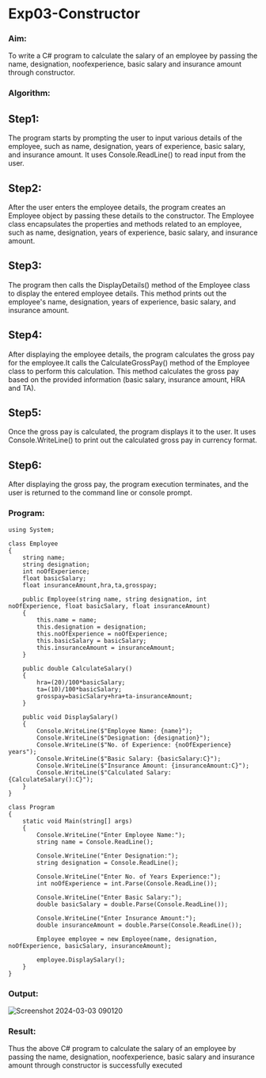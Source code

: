 # Exp03-Constructor

### Aim:
To write a C# program to calculate the salary of an employee by passing the name, designation, noofexperience, basic salary and insurance amount through constructor.

### Algorithm:

## Step1:
The program starts by prompting the user to input various details of the employee, such as name, designation, years of experience, basic salary, and insurance amount. It uses Console.ReadLine() to read input from the user.

## Step2:
After the user enters the employee details, the program creates an Employee object by passing these details to the constructor. The Employee class encapsulates the properties and methods related to an employee, such as name, designation, years of experience, basic salary, and insurance amount.

## Step3:
The program then calls the DisplayDetails() method of the Employee class to display the entered employee details. This method prints out the employee's name, designation, years of experience, basic salary, and insurance amount.

## Step4:
After displaying the employee details, the program calculates the gross pay for the employee.It calls the CalculateGrossPay() method of the Employee class to perform this calculation. This method calculates the gross pay based on the provided information (basic salary, insurance amount, HRA and TA).

## Step5:
Once the gross pay is calculated, the program displays it to the user. It uses Console.WriteLine() to print out the calculated gross pay in currency format.

## Step6:
After displaying the gross pay, the program execution terminates, and the user is returned to the command line or console prompt.

### Program:

```
using System;

class Employee
{
    string name;
    string designation;
    int noOfExperience;
    float basicSalary;
    float insuranceAmount,hra,ta,grosspay;

    public Employee(string name, string designation, int noOfExperience, float basicSalary, float insuranceAmount)
    {
        this.name = name;
        this.designation = designation;
        this.noOfExperience = noOfExperience;
        this.basicSalary = basicSalary;
        this.insuranceAmount = insuranceAmount;
    }

    public double CalculateSalary()
    {
        hra=(20)/100*basicSalary;
        ta=(10)/100*basicSalary;
        grosspay=basicSalary+hra+ta-insuranceAmount;
    }

    public void DisplaySalary()
    {
        Console.WriteLine($"Employee Name: {name}");
        Console.WriteLine($"Designation: {designation}");
        Console.WriteLine($"No. of Experience: {noOfExperience} years");
        Console.WriteLine($"Basic Salary: {basicSalary:C}");
        Console.WriteLine($"Insurance Amount: {insuranceAmount:C}");
        Console.WriteLine($"Calculated Salary: {CalculateSalary():C}");
    }
}

class Program
{
    static void Main(string[] args)
    {
        Console.WriteLine("Enter Employee Name:");
        string name = Console.ReadLine();

        Console.WriteLine("Enter Designation:");
        string designation = Console.ReadLine();

        Console.WriteLine("Enter No. of Years Experience:");
        int noOfExperience = int.Parse(Console.ReadLine());

        Console.WriteLine("Enter Basic Salary:");
        double basicSalary = double.Parse(Console.ReadLine());

        Console.WriteLine("Enter Insurance Amount:");
        double insuranceAmount = double.Parse(Console.ReadLine());

        Employee employee = new Employee(name, designation, noOfExperience, basicSalary, insuranceAmount);

        employee.DisplaySalary();
    }
}
```

### Output:
![Screenshot 2024-03-03 090120](https://github.com/hariprasath5106/Exp03-Constructor/assets/111515488/7a94b654-369d-425f-8345-caac19b80934)

### Result:
Thus the above C# program to calculate the salary of an employee by passing the name, designation, noofexperience, basic salary and insurance amount through constructor is successfully executed
